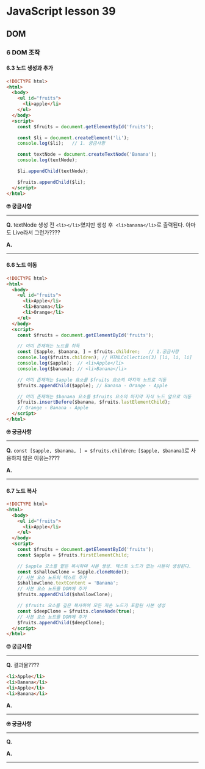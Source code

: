 # JavaScript lesson 39

## DOM

### 6 DOM 조작

#### 6.3 노드 생성과 추가

```html
<!DOCTYPE html>
<html>
  <body>
    <ul id="fruits">
      <li>apple</li>
    </ul>
  </body>
  <script>
    const $fruits = document.getElementById('fruits');

    const $li = document.createElement('li');
    console.log($li);	// 1. 궁금사항

    const textNode = document.createTextNode('Banana');
    console.log(textNode);

    $li.appendChild(textNode);

    $fruits.appendChild($li);
  </script>
</html>
```

**🙄 궁금사항**

---

**Q.** textNode 생성 전 `<li></li>`였지만 생성 후` <li>banana</li>`로 출력된다. 아마도 Live라서 그런가????

**A.** 

---



#### 6.6 노드 이동

```html
<!DOCTYPE html>
<html>
  <body>
    <ul id="fruits">
      <li>Apple</li>
      <li>Banana</li>
      <li>Orange</li>
    </ul>
  </body>
  <script>
    const $fruits = document.getElementById('fruits');

    // 이미 존재하는 노드를 취득
    const [$apple, $banana, ] = $fruits.children;	// 1.궁금사항
    console.log($fruits.children); // HTMLCollection(3) [li, li, li]
    console.log($apple);  // <li>Apple</li>
    console.log($banana); // <li>Banana</li>

    // 이미 존재하는 $apple 요소를 $fruits 요소의 마지막 노드로 이동
    $fruits.appendChild($apple); // Banana - Orange - Apple

    // 이미 존재하는 $banana 요소를 $fruits 요소의 마지막 자식 노드 앞으로 이동
    $fruits.insertBefore($banana, $fruits.lastElementChild);
    // Orange - Banana - Apple
  </script>
</html>
```

**🙄 궁금사항**

---

**Q.** `const [$apple, $banana, ] = $fruits.children;` `[$apple, $banana]`로 사용하지 않은 이유는????

**A.** 

---



#### 6.7 노드 복사

```html
<!DOCTYPE html>
<html>
  <body>
    <ul id="fruits">
      <li>Apple</li>
    </ul>
  </body>
  <script>
    const $fruits = document.getElementById('fruits');
    const $apple = $fruits.firstElementChild;

    // $apple 요소를 얕은 복사하여 사본 생성. 텍스트 노드가 없는 사본이 생성된다.
    const $shallowClone = $apple.cloneNode();
    // 사본 요소 노드의 텍스트 추가
    $shallowClone.textContent = 'Banana';
    // 사본 요소 노드를 DOM에 추가
    $fruits.appendChild($shallowClone);

    // $fruits 요소를 깊은 복사하여 모든 자손 노드가 포함된 사본 생성
    const $deepClone = $fruits.cloneNode(true);
    // 사본 요소 노드를 DOM에 추가
    $fruits.appendChild($deepClone);
  </script>
</html>
```

**🙄 궁금사항**

---

**Q.** 결과물????

```html
<li>Apple</li>
<li>Banana</li>
<li>Apple</li>
<li>Banana</li>
```

**A.** 

---









































**🙄 궁금사항**

---

**Q.** 

**A.** 

---

